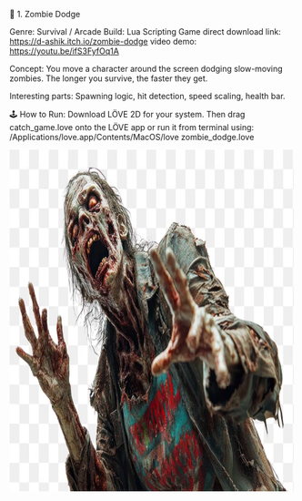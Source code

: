 🎯 1. Zombie Dodge

Genre: Survival / Arcade
Build: Lua Scripting
Game direct download link: https://d-ashik.itch.io/zombie-dodge
video demo: https://youtu.be/ifS3FyfOq1A

Concept: You move a character around the screen dodging slow-moving zombies. The longer you survive, the faster they get.

Interesting parts: Spawning logic, hit detection, speed scaling, health bar.

🕹️ How to Run:
Download LÖVE 2D for your system.
Then drag catch_game.love onto the LÖVE app or run it from terminal using:
/Applications/love.app/Contents/MacOS/love zombie_dodge.love

<img src="cover.png" alt="zombie" width="500" height="600">
